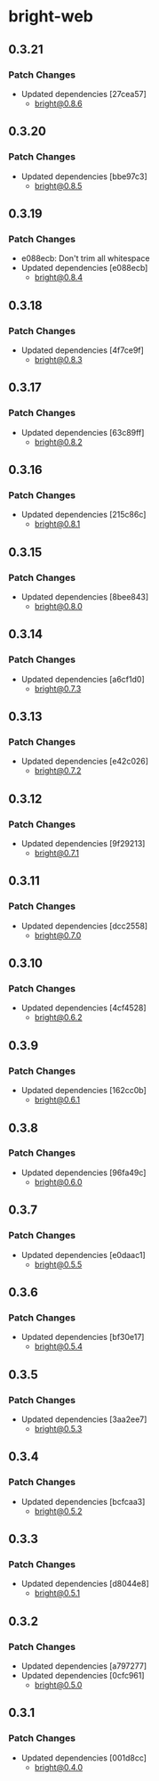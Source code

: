 # bright-web

## 0.3.21

### Patch Changes

- Updated dependencies [27cea57]
  - bright@0.8.6

## 0.3.20

### Patch Changes

- Updated dependencies [bbe97c3]
  - bright@0.8.5

## 0.3.19

### Patch Changes

- e088ecb: Don't trim all whitespace
- Updated dependencies [e088ecb]
  - bright@0.8.4

## 0.3.18

### Patch Changes

- Updated dependencies [4f7ce9f]
  - bright@0.8.3

## 0.3.17

### Patch Changes

- Updated dependencies [63c89ff]
  - bright@0.8.2

## 0.3.16

### Patch Changes

- Updated dependencies [215c86c]
  - bright@0.8.1

## 0.3.15

### Patch Changes

- Updated dependencies [8bee843]
  - bright@0.8.0

## 0.3.14

### Patch Changes

- Updated dependencies [a6cf1d0]
  - bright@0.7.3

## 0.3.13

### Patch Changes

- Updated dependencies [e42c026]
  - bright@0.7.2

## 0.3.12

### Patch Changes

- Updated dependencies [9f29213]
  - bright@0.7.1

## 0.3.11

### Patch Changes

- Updated dependencies [dcc2558]
  - bright@0.7.0

## 0.3.10

### Patch Changes

- Updated dependencies [4cf4528]
  - bright@0.6.2

## 0.3.9

### Patch Changes

- Updated dependencies [162cc0b]
  - bright@0.6.1

## 0.3.8

### Patch Changes

- Updated dependencies [96fa49c]
  - bright@0.6.0

## 0.3.7

### Patch Changes

- Updated dependencies [e0daac1]
  - bright@0.5.5

## 0.3.6

### Patch Changes

- Updated dependencies [bf30e17]
  - bright@0.5.4

## 0.3.5

### Patch Changes

- Updated dependencies [3aa2ee7]
  - bright@0.5.3

## 0.3.4

### Patch Changes

- Updated dependencies [bcfcaa3]
  - bright@0.5.2

## 0.3.3

### Patch Changes

- Updated dependencies [d8044e8]
  - bright@0.5.1

## 0.3.2

### Patch Changes

- Updated dependencies [a797277]
- Updated dependencies [0cfc961]
  - bright@0.5.0

## 0.3.1

### Patch Changes

- Updated dependencies [001d8cc]
  - bright@0.4.0
